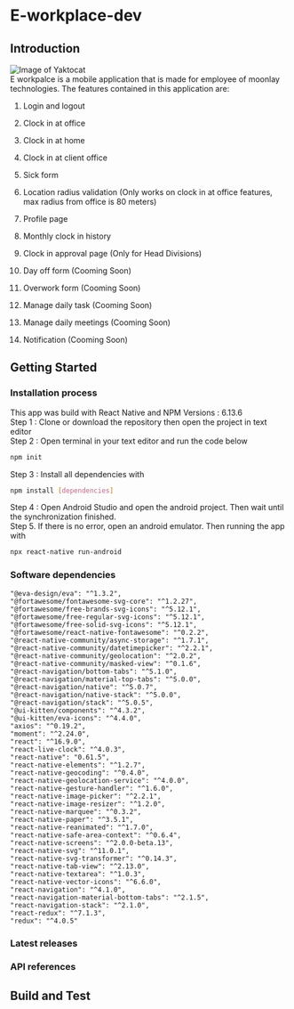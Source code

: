 # E-workplace-dev
## Introduction
![Image of Yaktocat](https://octodex.github.com/images/yaktocat.png) <br/>
E workpalce is a mobile application that is made for employee of moonlay technologies. The features contained in this application are: <br/>
1. Login and logout <br/>
2. Clock in at office <br/>
3. Clock in at home <br/>
4. Clock in at client office <br/>
5. Sick form  <br/>
6. Location radius validation (Only works on clock in at office features, max radius from office is 80 meters) <br/>
7. Profile page <br/>
8. Monthly clock in history <br/>
9. Clock in approval page (Only for Head Divisions) <br/>

10. Day off form             (Cooming Soon) <br/>
11. Overwork form        (Cooming Soon) <br/>
12. Manage daily task        (Cooming Soon) <br/>
13. Manage daily meetings    (Cooming Soon) <br/>
14. Notification             (Cooming Soon) <br/>

## Getting Started
### Installation process
This app was build with React Native and NPM Versions : 6.13.6 <br/>
Step 1 : Clone or download the repository then open the project in text editor\
Step 2 : Open terminal in your text editor and run the code below
```bash
npm init
```
Step 3 : Install all dependencies with
```bash
npm install [dependencies]
```
Step 4 : Open Android Studio and open the android project. Then wait until the synchronization finished. \
Step 5. If there is no error, open an android emulator. Then running the app with
```bash
npx react-native run-android
```
### Software dependencies
    "@eva-design/eva": "^1.3.2",
    "@fortawesome/fontawesome-svg-core": "^1.2.27",
    "@fortawesome/free-brands-svg-icons": "^5.12.1",
    "@fortawesome/free-regular-svg-icons": "^5.12.1",
    "@fortawesome/free-solid-svg-icons": "^5.12.1",
    "@fortawesome/react-native-fontawesome": "^0.2.2",
    "@react-native-community/async-storage": "^1.7.1",
    "@react-native-community/datetimepicker": "^2.2.1",
    "@react-native-community/geolocation": "^2.0.2",
    "@react-native-community/masked-view": "^0.1.6",
    "@react-navigation/bottom-tabs": "^5.1.0",
    "@react-navigation/material-top-tabs": "^5.0.0",
    "@react-navigation/native": "^5.0.7",
    "@react-navigation/native-stack": "^5.0.0",
    "@react-navigation/stack": "^5.0.5",
    "@ui-kitten/components": "^4.3.2",
    "@ui-kitten/eva-icons": "^4.4.0",
    "axios": "^0.19.2",
    "moment": "^2.24.0",
    "react": "^16.9.0",
    "react-live-clock": "^4.0.3",
    "react-native": "0.61.5",
    "react-native-elements": "^1.2.7",
    "react-native-geocoding": "^0.4.0",
    "react-native-geolocation-service": "^4.0.0",
    "react-native-gesture-handler": "^1.6.0",
    "react-native-image-picker": "^2.2.1",
    "react-native-image-resizer": "^1.2.0",
    "react-native-marquee": "^0.3.2",
    "react-native-paper": "^3.5.1",
    "react-native-reanimated": "^1.7.0",
    "react-native-safe-area-context": "^0.6.4",
    "react-native-screens": "^2.0.0-beta.13",
    "react-native-svg": "^11.0.1",
    "react-native-svg-transformer": "^0.14.3",
    "react-native-tab-view": "^2.13.0",
    "react-native-textarea": "^1.0.3",
    "react-native-vector-icons": "^6.6.0",
    "react-navigation": "^4.1.0",
    "react-navigation-material-bottom-tabs": "^2.1.5",
    "react-navigation-stack": "^2.1.0",
    "react-redux": "^7.1.3",
    "redux": "^4.0.5"
### Latest releases
### API references

## Build and Test

